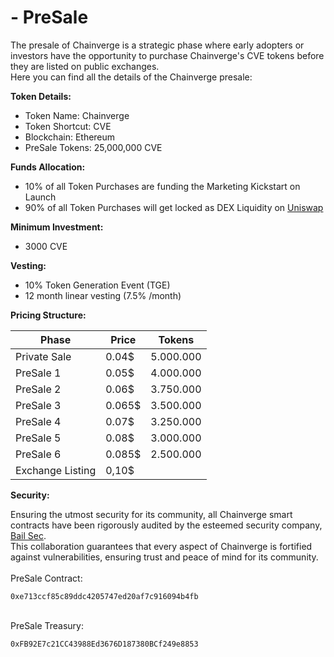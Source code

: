 # - PreSale

The presale of Chainverge is a strategic phase where early adopters or investors have the opportunity to purchase Chainverge's CVE tokens before they are listed on public exchanges. \
Here you can find all the details of the Chainverge presale:

**Token Details:**

* Token Name: Chainverge
* Token Shortcut: CVE
* Blockchain: Ethereum
* PreSale Tokens: 25,000,000 CVE

**Funds Allocation:**

* 10% of all Token Purchases are funding the Marketing Kickstart on Launch
* 90% of all Token Purchases will get locked as DEX Liquidity on [Uniswap](https://uniswap.org/)

**Minimum Investment:**

* 3000 CVE

**Vesting:**&#x20;

* 10% Token Generation Event (TGE)
* 12 month linear vesting (7.5% /month)

**Pricing Structure:**

| Phase            | Price  | Tokens    |
| ---------------- | ------ | --------- |
| Private Sale     | 0.04$  | 5.000.000 |
| PreSale 1        | 0.05$  | 4.000.000 |
| PreSale 2        | 0.06$  | 3.750.000 |
| PreSale 3        | 0.065$ | 3.500.000 |
| PreSale 4        | 0.07$  | 3.250.000 |
| PreSale 5        | 0.08$  | 3.000.000 |
| PreSale 6        | 0.085$ | 2.500.000 |
| Exchange Listing | 0,10$  |           |



**Security:**

Ensuring the utmost security for its community, all Chainverge smart contracts have been rigorously audited by the esteemed security company, [Bail Sec](https://bailsec.io/). \
This collaboration guarantees that every aspect of Chainverge is fortified against vulnerabilities, ensuring trust and peace of mind for its community.\
\
PreSale Contract:

```remix-solidity
0xe713ccf85c89ddc4205747ed20af7c916094b4fb
```

\
PreSale Treasury:

```remix-solidity
0xFB92E7c21CC43988Ed3676D187380BCf249e8853
```
